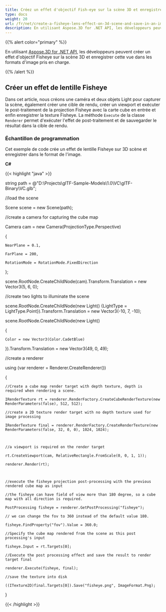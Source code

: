 ```yaml
---
title: Créez un effet d'objectif Fish-eye sur la scène 3D et enregistrez dans une image
type: docs
weight: 20
url: /fr/net/create-a-fisheye-lens-effect-on-3d-scene-and-save-in-an-image/
description: En utilisant Aspose.3D for .NET API, les développeurs peuvent créer un effet d'objectif Fisheye sur la scène 3D et enregistrer cette vue dans les formats d'image pris en charge.
---
```

{{% alert color="primary" %}}

En utilisant [Aspose.3D for .NET API](https://products.aspose.com/3d/net/), les développeurs peuvent créer un effet d'objectif Fisheye sur la scène 3D et enregistrer cette vue dans les formats d'image pris en charge.

{{% /alert %}}
##  **Créer un effet de lentille Fisheye**
Dans cet article, nous créons une caméra et deux objets Light pour capturer la scène, également créer une cible de rendu, créer un viewport et exécuter le post-traitement de la projection Fisheye avec la carte cube en entrée et enfin enregistrer la texture Fisheye. La méthode `Execute` de la classe `Renderer` permet d'exécuter l'effet de post-traitement et de sauvegarder le résultat dans la cible de rendu.
###  **Échantillon de programmation**
Cet exemple de code crée un effet de lentille Fisheye sur 3D scène et enregistrer dans le format de l'image.

**C#**

{{< highlight "java" >}}

 string path = @"D:\Projects\glTF-Sample-Models\1.0\VC\glTF-Binary\VC.glb";

//load the scene

Scene scene = new Scene(path);

//create a camera for capturing the cube map

Camera cam = new Camera(ProjectionType.Perspective)

{

    NearPlane = 0.1,

    FarPlane = 200,

    RotationMode = RotationMode.FixedDirection

};

scene.RootNode.CreateChildNode(cam).Transform.Translation = new Vector3(5, 6, 0);



//create two lights to illuminate the scene

scene.RootNode.CreateChildNode(new Light() {LightType = LightType.Point}).Transform.Translation = new Vector3(-10, 7, -10);

scene.RootNode.CreateChildNode(new Light()

{

    Color = new Vector3(Color.CadetBlue)

}).Transform.Translation = new Vector3(49, 0, 49);



//create a renderer

using (var renderer = Renderer.CreateRenderer())

{

    //Create a cube map render target with depth texture, depth is required when rendering a scene.

    IRenderTexture rt = renderer.RenderFactory.CreateCubeRenderTexture(new RenderParameters(false), 512, 512);

    //create a 2D texture render target with no depth texture used for image processing

    IRenderTexture final = renderer.RenderFactory.CreateRenderTexture(new RenderParameters(false, 32, 0, 0), 1024, 1024);



    //a viewport is required on the render target

    rt.CreateViewport(cam, RelativeRectangle.FromScale(0, 0, 1, 1));

    renderer.Render(rt);



    //execute the fisheye projection post-processing with the previous rendered cube map as input

    //the fisheye can have field of view more than 180 degree, so a cube map with all direction is required.

    PostProcessing fisheye = renderer.GetPostProcessing("fisheye");

    // we can change the fov to 360 instead of the default value 180.

    fisheye.FindProperty("fov").Value = 360.0;

    //Specify the cube map rendered from the scene as this post processing's input

    fisheye.Input = rt.Targets[0];

    //Execute the post processing effect and save the result to render target final

    renderer.Execute(fisheye, final);

    //save the texture into disk

    ((ITexture2D)final.Targets[0]).Save("fisheye.png", ImageFormat.Png);

}

{{< /highlight >}}
